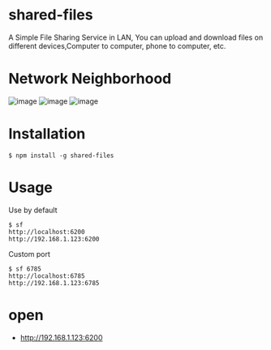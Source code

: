 # shared-files
A Simple File Sharing Service in LAN, You can upload and download files on different devices,Computer to computer, phone to computer, etc.
# Network Neighborhood

![image](https://laof.github.io/img/sf/cmd.png)
![image](https://laof.github.io/img/sf/chrome.png)
![image](https://laof.github.io/img/sf/phone.jpg)

# Installation
```
$ npm install -g shared-files
```
# Usage
Use by default
```
$ sf
http://localhost:6200
http://192.168.1.123:6200
```
Custom port
```
$ sf 6785
http://localhost:6785
http://192.168.1.123:6785
```
# open

- http://192.168.1.123:6200
